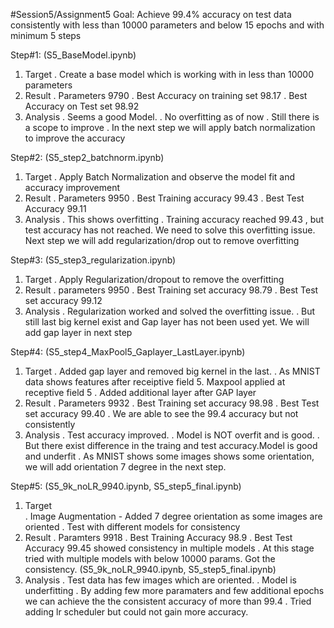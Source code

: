 #Session5/Assignment5
Goal: Achieve 99.4% accuracy on test data consistently with less than 10000 parameters and below 15 epochs and with minimum 5 steps

Step#1: (S5_BaseModel.ipynb)
   1. Target
      . Create a base model which is working with in less than 10000 parameters
   2. Result
      . Parameters 9790
      . Best Accuracy on training set 98.17
      . Best Accuracy on Test set 98.92
   3. Analysis
      . Seems a good Model.
      . No overfitting as of now
      . Still there is a scope to improve
      . In the next step we will apply batch normalization to improve the accuracy  
      
Step#2: (S5_step2_batchnorm.ipynb)
   1. Target
       . Apply Batch Normalization and observe the model fit and accuracy improvement
   2. Result
       . Parameters 9950
       . Best Training accuracy 99.43
       . Best Test Accuracy 99.11
   3. Analysis
       . This shows overfitting
       . Training accuracy reached 99.43 , but test accuracy has not reached. We need to solve this overfitting issue. 
       Next step we will add regularization/drop out to remove overfitting
       
Step#3: (S5_step3_regularization.ipynb)
   1. Target
      . Apply Regularization/dropout to remove the overfitting
   2. Result
      . parameters 9950
      . Best Training set accuracy 98.79
      . Best Test set accuracy 99.12
   3. Analysis
      . Regularization worked and solved the overfitting issue.
      . But still last big kernel exist and Gap layer has not been used yet. We will add gap layer in next step
      
Step#4: (S5_step4_MaxPool5_Gaplayer_LastLayer.ipynb)
   1. Target
      . Added gap layer and removed big kernel in the last.
      . As MNIST data shows features after receiptive field 5. Maxpool applied at receptive field 5
      . Added additional layer after GAP layer
   2. Result
      . Parameters 9932
      . Best Training set accuracy 98.98
      . Best Test set accuracy 99.40
      . We are able to see the 99.4 accuracy but not consistently
   3. Analysis
      . Test accuracy improved.
      . Model is NOT overfit and is good.
      . But there exist difference in the traing and test accuracy.Model is good and underfit
      . As MNIST shows some images shows some orientation, we will add orientation 7 degree in the next step.
      
Step#5: (S5_9k_noLR_9940.ipynb, S5_step5_final.ipynb)
   1. Target  
      . Image Augmentation - Added 7 degree orientation as some images are oriented
      . Test with different models for consistency
   2. Result
      . Paramters 9918
      . Best Training Accuracy 98.9
      . Best Test Accuracy 99.45 showed consistency in multiple models 
      . At this stage tried with multiple models with below 10000 params. Got the consistency. (S5_9k_noLR_9940.ipynb, S5_step5_final.ipynb)
   3. Analysis
      . Test data has few images which are oriented.
      . Model is underfitting
      . By adding few more paramaters and few additional epochs we can achieve the the consistent accuracy of more than 99.4 
      . Tried adding lr scheduler but could not gain more accuracy.
